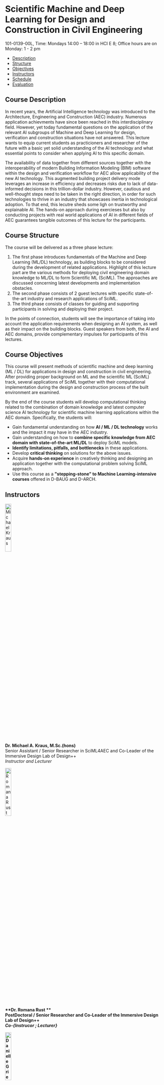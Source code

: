 # Scientific Machine and Deep Learning for Design and Construction in Civil Engineering
101-0139-00L, Time: Mondays 14:00 – 18:00 in HCI E 8;    Office hours are on Monday: 1 - 2 pm    
*   [Description](#description)
*   [Structure](#structure)
*   [Objectives](#objectives)
*   [Instructors](#instructors)
*   [Schedule](#schedule)
*   [Evaluation](#evaluation)

## <a name="description"></a>Course Description
In recent years, the Artificial Intelligence technology was introduced to the Architecture, Engineering and Construction (AEC) industry. Numerous application achievments have since been reached in this interdisciplinary field. However, yet today fundamental questions on the application of the relevant AI subgroups of Machine and Deep Learning for design, verification and construction situations have not answered. This lecture wants to equip current students as practicioners and researcher of the future with a basic yet solid understanding of the AI technology and what essential points to consider when applying AI to this specific domain.

The availability of data together from different sources together with the interoperability of modern Building Information Modeling (BIM) software within the design and verification workflow for AEC allow applicability of the new AI technology. This augmented building project delivery mode leverages an increase in efficiency and decreases risks due to lack of data-informed decisions in this trillion-dollar industry. However, cautious and well-thought steps need to be taken in the right direction, in order for such technologies to thrive in an industry that showcases inertia in technological adoption. To that end, this lecutre sheds some ligh on trustworthy and explainable AI. The hands-on approach during exercieses but also by conducting projects with real world applications of AI in different fields of AEC guarantees tangible outcomes of this lecture for the participants.

## <a name="structure"></a>Course Structure
The course will be delivered as a three phase lecture:
1.  The first phase introduces fundamentals of the Machine and Deep Learning (ML/DL) technology, as building blocks to be considered during the development of related applications. Highlight of this lecture part are the various methods for deploying civil engineering domain knowledge to ML/DL to form Scientific ML (SciML). The approaches are discussed concerning latest developments and implementation obstacles.
2.  The second phase consists of 2 guest lectures with specific state-of-the-art industry and research applications of SciML.
3.  The third phase consists of classes for guiding and supporting participants in solving and deploying their project.

In the points of connection, students will see the importance of taking into account the application requirements when designing an AI system, as well as their impact on the building blocks. Guest speakers from both, the AI and AEC domains, provide complementary impulses for participants of this lectures.

## <a name="objectives"></a>Course Objectives
This course will present methods of scientific machine and deep learning (ML / DL) for applications in design and construction in civil engineering. After providing proper background on ML and the scientific ML (SciML) track, several applications of SciML together with their computational implementation during the design and construction process of the built environment are examined.

By the end of the course students will develop computational thinking related to the combination of domain knowledge and latest computer science AI technology for scientific machine learning applications within the AEC domain. Specifically, the students will:

*   Gain fundamental understanding on how **AI / ML / DL technology** works and the impact it may have in the AEC industry.
*   Gain understanding on how to **combine specific knowledge from AEC domain with state-of-the-art ML/DL** to deploy SciML models.
*   **Identify limitations, pitfalls, and bottlenecks** in these applications.
*   Develop **critical thinking** on solutions for the above issues.
*   Acquire **hands-on experience** in creatively thinking and designing an application together with the computational problem solving SciML approach.
*   Use this course as a **"stepping-stone" to Machine Learning-intensive courses** offered in D-BAUG and D-ARCH.

## <a name="instructors"></a>Instructors
<img src="https://mkrausai.github.io/img/persons/Michael6_3.jpg" width="20%" alt="Michael Kraus" /><br />
**Dr. Michael A. Kraus, M.Sc.(hons)**<br />
Senior Assistant / Senior Researcher in SciML4AEC and Co-Leader of the Immersive Design Lab of Design++<br />
_Instructor and Lecturer_ <br />

<img src="https://mkrausai.github.io/img/persons/RomanaRust.jpg" width="20%" alt="Romana Rust" /><br />
<b > **Dr. Romana Rust ** <br />
PostDoctoral / Senior Researcher and Co-Leader of the Immersive Design Lab of Design++ <br />
_Co-{Instrucor ; Lecturer}_<br />

<img src="https://mkrausai.github.io/img/persons/DanielleGriego.jpg" width="20%" alt="Danielle Griego" /><br />
**Dr. Danielle Griego**<br />
Executive Director of Design++ and PostDoctoral Researcher<br />
_Co-{Instrucor ; Lecturer}_<br />

<img src="https://mkrausai.github.io/img/persons/bild_sophia.jpeg" width="20%" alt="Sophia Kuhn" /><br />
**Sophia Kuhn, M.Sc.**<br />
PhD student in SciML4AEC <br />
_Exercise Lecturer and Instructor_<br />

<img src="https://mkrausai.github.io/img/persons/Rafael-Bischof.png" width="20%" alt="Rafael Bischof" /><br />
**Rafael Bischof, M.Sc.**<br />
Junior Data Scientist in SciML4AEC @ Swiss Data Science Center <br />
_Lecturer and Co-Supervisor<br />

## <a name="schedule"></a>Course Schedule
_(Subject to change)_

| DATE        | CLASS TOPIC          | MATERIAL |
|:-------------|:------------------|:------|
| 26.09           | Introductory Class + Project Presentation | [slides]()  |
| 26.09           | Fundamentals of SciML - Part 1: Data and Maths/Statistics | [slides]() [slides]() [video]() |
| 26.09           | Fundamentals of SciML - Part 2: ML Systems | [slides]() [slides]() [video]() |
| _26.09_         | _Exercise 1: Introduction to Python, Pandas etc._ | [slides/notebook](https://mkrausai.github.io/lectures/2021_SciML/Exercises/SciML_Ex_1.rar)  |

| _03.10_         | _Student Projects Pitches_ |   |
| 03.10           | Data Processing and Visualisation 1 | [slides]() [video]() | 
| _03.10_         | _Exercise 2: Data Processing and Visualisation_ | [slides/notebook](https://mkrausai.github.io/lectures/2021_SciML/Exercises/SciML_Ex_2.rar)  |

| 10.10           | Supervised Learning: Overview, Supervised (Classification, Regression) and Unsupervised Learning | [slides]() [video]() |
| _10.10_         | _Exercise 3: ML Workflow, Supervised and Unsupervised ML_ | [slides/notebook](https://mkrausai.github.io/lectures/2021_SciML/Exercises/SciML_Ex_3.rar) |
| _10.10_         | _Exercise 4: Feature Engineering_ | [slides/notebook](https://mkrausai.github.io/lectures/2021_SciML/Exercises/SciML_Ex_4.rar)  |

| 17.10           | Deep Learning 1 | [slides]() [slides]() [video]() |
| _17.10_         | _Exercise 5: Deep Learning_ | [slides/notebook]() |

| 24.10           | Deep Learning 2 | [slides]() [slides]() [video]() |
| 24.10           | 1st Project Consultation (in person, at ETH Hönngerberg) |

| 31.10           | Scientific Machine and Deep Learning | [slides]() [slides]() [video]() |
| _31.10_         | _Exercise 6: SciML_ | [slides/notebook]() |

| 07.11           | 2nd Project Consultation (in person, at ETH Hönngerberg) |   |

| 14.11           | Guest Talk 1, SciML 4 AEC @ETHZ by Doctoral Students / Postdocs  | |

| 21.11           | Guest Talk 2, Physics-informed Neural Networks at scale, by Mohammad Nabian, NVIDIA | |
| 21.11           | Guest Talk 3, Robotics / Visualisation, by Nathan King / Kean???, AUTODESK | |

| 28.11           | 3rd Project Consultation (in person, at ETH Hönngerberg)| |

| 05.12           | Guest Talk 3, SciML in AEC, by Professor Caitlin Mueller, Dept. of Architecture, MIT | [video]() |
| 05.12           | Guest Talk 3, SciML in AEC, by Professor Markus König, Dept. of Civil Engineering, RUB | [video]() |

| 12.12           | Final Project Presentation and Exam (in person and online, at ETH Hönngerberg) |  |

| 19.12           | Final Project Presentation and Exam (in person and online, at ETH Hönngerberg) |  |

| 23.12           | Hand-in of Final Project Report (online / email))|  |

## <a name="evaluation"></a>Course Evaluation
*   **Oral Examination: 50% of grade**. Students will be examined on the covered material at the end of the semester right after their project presentation.
*   **Course Project: 50% of grade**. The course has a final project (in lieu of a final written exam) which will be performed in groups of up to 2 students. The project deliverables are an in-class presentation at the final day and a report in form of a scientific paper. Both, slides and report, are to be submitted as part of the final examination. Preparation for it will start early on in the semester and we will guide you through the milestones: (1st milestone) Submit the title of your project, a short description, and the names of the members in your team. Note that title and description could change as you explore the project; (2nd milestone) show progress of your work during project consultant hours (e.g. PowerPoint slides, intermediate reports); (3rd and final milestone) Present your project in class and submit a final report.